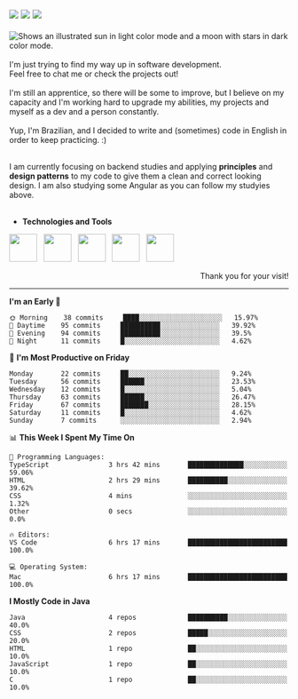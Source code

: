 <!-- Social Media -->
[<img src="https://img.shields.io/badge/linkedin-%230077B5.svg?style=for-the-badge&logo=linkedin&logoColor=white" heigth="auto" width="auto">](https://www.linkedin.com/in/lucaspinarj/)
[<img src="https://img.shields.io/badge/WhatsApp-25D366?style=for-the-badge&logo=whatsapp&logoColor=white" heigth="auto" width="auto">](https://wa.me/5521998905570?text=Hi,%20Lucas!)
[<img src="https://img.shields.io/badge/Skype-%2300AFF0.svg?style=for-the-badge&logo=Skype&logoColor=white" heigth="auto" width="auto">](https://join.skype.com/invite/klGAaRZtfkEh)
---
<picture>
  <source media="(prefers-color-scheme: dark)" srcset="https://readme-typing-svg.herokuapp.com?size=16&duration=2000&color=C8D0D8&background=FFFFFF00&vCenter=true&width=160&height=30&lines=Hello+there!+%F0%9F%91%8B%F0%9F%8F%BC">
  <source media="(prefers-color-scheme: light)" srcset="https://readme-typing-svg.herokuapp.com?size=16&duration=2000&color=000000&background=FFFFFF00&vCenter=true&width=160&height=30&lines=Hello+there!+%F0%9F%91%8B%F0%9F%8F%BC">
  <img alt="Shows an illustrated sun in light color mode and a moon with stars in dark color mode." src="https://user-images.githubusercontent.com/25423296/163456779-a8556205-d0a5-45e2-ac17-42d089e3c3f8.png">
</picture> <br><br>
I'm just trying to find my way up in software development. <br>
Feel free to chat me or check the projects out!
<br><br>
I'm still an apprentice, so there will be some to improve, but I believe on my capacity and I'm working hard to upgrade my abilities, my projects and myself as a dev and a person constantly.
<br><br>
Yup, I'm Brazilian, and I decided to write and (sometimes) code in English in order to keep practicing. :)
<br><br>

I am currently focusing on backend studies and applying **principles** and **design patterns** to my code to give them a clean and correct looking design. I am also studying some Angular as you can follow my studyies above. 
<br><br>

* **Technologies and Tools** <br>
<!-- Technologies and Tools -->
<p>
<img src="https://cdn.jsdelivr.net/gh/devicons/devicon/icons/html5/html5-original.svg" heigth="50" width="50"/> &nbsp;
<img src="https://cdn.jsdelivr.net/gh/devicons/devicon/icons/css3/css3-original.svg" heigth="50" width="50"/> &nbsp;
<img src="https://cdn.jsdelivr.net/gh/devicons/devicon/icons/java/java-original.svg" heigth="50" width="50"/> &nbsp;
<img src="https://cdn.jsdelivr.net/gh/devicons/devicon/icons/mysql/mysql-original-wordmark.svg" heigth="50" width="50"/> &nbsp;
<img src="https://cdn.jsdelivr.net/gh/devicons/devicon/icons/git/git-original.svg" heigth="50" width="50"/> &nbsp;
</p>
<p align="right">
Thank you for your visit!
</p>

---

<!--START_SECTION:waka-->
**I'm an Early 🐤** 

```text
🌞 Morning    38 commits     ████░░░░░░░░░░░░░░░░░░░░░   15.97% 
🌆 Daytime    95 commits     ██████████░░░░░░░░░░░░░░░   39.92% 
🌃 Evening    94 commits     ██████████░░░░░░░░░░░░░░░   39.5% 
🌙 Night      11 commits     █░░░░░░░░░░░░░░░░░░░░░░░░   4.62%

```
📅 **I'm Most Productive on Friday** 

```text
Monday       22 commits     ██░░░░░░░░░░░░░░░░░░░░░░░   9.24% 
Tuesday      56 commits     ██████░░░░░░░░░░░░░░░░░░░   23.53% 
Wednesday    12 commits     █░░░░░░░░░░░░░░░░░░░░░░░░   5.04% 
Thursday     63 commits     ██████░░░░░░░░░░░░░░░░░░░   26.47% 
Friday       67 commits     ███████░░░░░░░░░░░░░░░░░░   28.15% 
Saturday     11 commits     █░░░░░░░░░░░░░░░░░░░░░░░░   4.62% 
Sunday       7 commits      ░░░░░░░░░░░░░░░░░░░░░░░░░   2.94%

```


📊 **This Week I Spent My Time On** 

```text
💬 Programming Languages: 
TypeScript               3 hrs 42 mins       ██████████████░░░░░░░░░░░   59.06% 
HTML                     2 hrs 29 mins       ██████████░░░░░░░░░░░░░░░   39.62% 
CSS                      4 mins              ░░░░░░░░░░░░░░░░░░░░░░░░░   1.32% 
Other                    0 secs              ░░░░░░░░░░░░░░░░░░░░░░░░░   0.0%

🔥 Editors: 
VS Code                  6 hrs 17 mins       █████████████████████████   100.0%

💻 Operating System: 
Mac                      6 hrs 17 mins       █████████████████████████   100.0%

```

**I Mostly Code in Java** 

```text
Java                     4 repos             ██████████░░░░░░░░░░░░░░░   40.0% 
CSS                      2 repos             █████░░░░░░░░░░░░░░░░░░░░   20.0% 
HTML                     1 repo              ██░░░░░░░░░░░░░░░░░░░░░░░   10.0% 
JavaScript               1 repo              ██░░░░░░░░░░░░░░░░░░░░░░░   10.0% 
C                        1 repo              ██░░░░░░░░░░░░░░░░░░░░░░░   10.0%

```



<!--END_SECTION:waka-->
